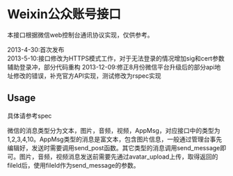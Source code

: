 # Weixin公众账号接口

本接口根据微信web控制台通讯协议实现，仅供参考。


2013-4-30:首次发布  
2013-5-10:接口修改为HTTPS模式工作，对于无法登录的情况增加sig和cert参数辅助登录冲，部分代码重构 
2013-12-09:修正8月份微信平台升级后的部分api地址修改的错误，补充官方API实现，测试修改为rspec实现
 

## Usage
具体请参考spec

微信的消息类型分为文本，图片，音频，视频，AppMsg，对应接口中的类型为1,2,3,4,10。AppMsg类型的消息是富文本，包含图片信息，一般通过管理台事先编辑好，发送时需要调用send_post函数。其它类型的消息调用send_message即可。图片，音频，视频消息发送前需要先通过avatar_upload上传，取得返回的fileId后，使用fileId作为send_message的参数。
